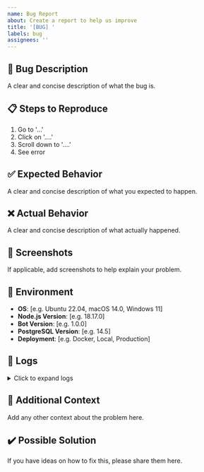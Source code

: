 ```yaml
---
name: Bug Report
about: Create a report to help us improve
title: '[BUG] '
labels: bug
assignees: ''
---
```


## 🐛 Bug Description

A clear and concise description of what the bug is.

## 📋 Steps to Reproduce

1. Go to '...'
2. Click on '....'
3. Scroll down to '....'
4. See error

## ✅ Expected Behavior

A clear and concise description of what you expected to happen.

## ❌ Actual Behavior

A clear and concise description of what actually happened.

## 📸 Screenshots

If applicable, add screenshots to help explain your problem.

## 🔧 Environment

- **OS**: [e.g. Ubuntu 22.04, macOS 14.0, Windows 11]
- **Node.js Version**: [e.g. 18.17.0]
- **Bot Version**: [e.g. 1.0.0]
- **PostgreSQL Version**: [e.g. 14.5]
- **Deployment**: [e.g. Docker, Local, Production]

## 📝 Logs

<details>
<summary>Click to expand logs</summary>

```
Paste relevant logs here
```

</details>

## 🔗 Additional Context

Add any other context about the problem here.

## ✔️ Possible Solution

If you have ideas on how to fix this, please share them here.
